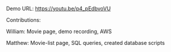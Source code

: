 Demo URL: https://youtu.be/p4_pEdbvoVU

Contributions:

William:
Movie page, demo recording, AWS

Matthew:
Movie-list page, SQL queries, created database scripts
